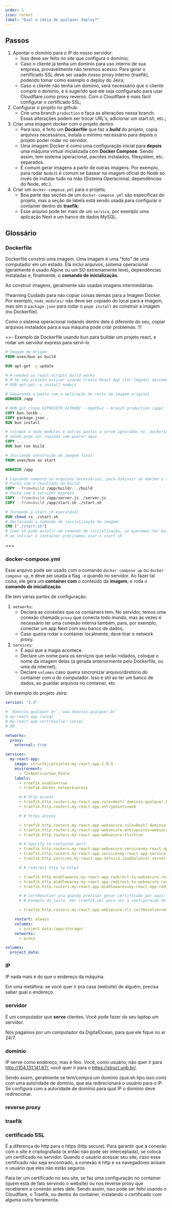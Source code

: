 ```yaml
---
order: 1
icon: rocket
label: "Qual a ideia de qualquer deploy?"
---
```


<!-- Ultima atualização: 22/09/2023 -->
<!-- Autor(es): Artur Padovesi -->

## Passos

1. Apontar o domínio para o IP do nosso servidor:
   - Isso deve ser feito no site que configura o domínio;
   - Caso o cliente já tenha um domínio para uso interno de sua empresa, provavelmente não teremos acesso. Para gerar o certificado SSL deve ser usado nosso proxy interno (traefik), podendo tomar como exemplo o deploy do Jeira;
   - Caso o cliente não tenha um domínio, será necessário que o cliente compre o domínio, e é sugerido que ele seja configurado para usar Cloudflare como proxy reverso. Com o Cloudflare é mais fácil configurar o certificado SSL;
2. Configurar o projeto no github:
   - Crie uma branch `production` e faça as alterações nessa branch. Essas alterações podem ser trocar URL's, adicionar um start.sh, etc.;
3. Criar uma imagem docker com o projeto dentro.
   - Para isso, é feito um **Dockerfile** que faz a **_build_** do projeto, copia arquivos necessários, instala o mínimo necessário para depois o projeto poder rodar no servidor.
   - Uma imagem Docker é como uma configuração inicial para **depois** uma máquina virtual inicializada com **Docker Compose**. Sendo assim, tem sistema operacional, pacotes instalados, filesystem, etc. separados.
   - É comum gerar imagens a partir de outras imagens. Por exemplo, para rodar `NodeJS` é comum se basear na imagem oficial do Node ao invés de instalar tudo na mão (Sistema Operacional, dependências do Node, etc.).
4. Criar um `docker-compose.yml` para o projeto;
   - Boa parte das seções de um `docker-compose.yml` são específicas do projeto, mas a seção de labels está sendo usada para configurar o container dentro do **traefik**;
   - Esse arquivo pode ter mais de um `service`, por exemplo uma aplicação Next e um banco de dados MySQL.

## Glossário

### Dockerfile

Dockerfile constrói uma imagem. Uma imagem é uma "foto" de uma computador em um estado. Ela inclui arquivos, sistema operacional (geralmente é usado Alpine ou um SO extremamente leve), dependências instaladas e, finalmente, o **comando de inicialização**.

Ao construir imagens, geralmente são usadas imagens intermediárias.

!!!warning
Cuidado para não copiar coisas demais para a Imagem Docker. Por exemplo, `node_modules/` não deve ser copiado do local para a imagem, mas sim o `package.json` para rodar o `pnpm install` ao construir a imagem (no Dockerfile).

Como o sistema operacional rodando dentro dele é diferente do seu, copiar arquivos instalados para a sua máquina pode criar problemas.
!!!

==- Exemplo de Dockerfile usando bun para buildar um projeto react, e rodar um servidor express para servi-lo

```Dockerfile
# Imagem de Origem
FROM oven/bun as build

RUN apt-get -y update

# # needed so react-scripts build works
# # Se seu projeto estiver usando Create React App (for legado) descomente:
# RUN apt-get -y install nodejs

# Separando a pasta com a aplicação do resto da imagem original
WORKDIR /app

# RUN git clone ${PROJETO_GITHUB} --depth=1 --branch production /app/
COPY bun.lockb .
COPY package.json .
RUN bun install

# coloque o node_modules e outras pastas a serem ignoradas no .dockerignore
# senão pode ser copiada sem querer aqui
COPY . .
RUN bun run build

# Iniciando construção da imagem final:
FROM oven/bun as start

WORKDIR /app

# Copiando somente os arquivos necessários, para diminuir ao máximo o tamanho final da imagem
# Pasta com o resultado da build:
COPY --from=build /app/build/. ./build
# Pasta com o servidor express
COPY --from=build /app/server.js ./server.js
COPY --from=build /app/start.sh ./start.sh

# Tornando o start.sh executável
RUN chmod +x ./start.sh
# declarando o comando de inicialização da imagem:
CMD ["./start.sh"]
# Como só pode existir um comando de inicialização, se queremos ter mais de um comando
# ao iniciar o container precisamos usar o start.sh
```

===

### docker-compose.yml

Esse arquivo pode ser usado com o comando `docker-compose up` ou `docker compose up`, e deve ser usada a flag `-d` quando no servidor. Ao fazer tal coisa, ele gera um **container com** o conteúdo da **imagem**, e roda o **comando de inicialização**.

Ele tem várias partes de configuração:

1. `networks`:
   - Declara as conexões que os containers tem. No servidor, temos uma conexão chamada `proxy` que conecta todo mundo, mas às vezes é necessário ter uma conexão interna também, para, por exemplo, conectar um app Next com seu banco de dados;
   - Caso queira rodar o container localmente, deve tirar o network proxy.
2. `services`:
   - É aqui que a magia acontece.
   - Declare um nome para os serviços que serão rodados, coloque o nome da imagem delas (a gerada anteriormente pelo Dockerfile, ou uma da internet);
   - Declare `volumes` caso queira sincronizar arquivo/diretório do container com o do computador. Isso é útil ao ter um banco de dados, ao guardar arquivos no container, etc.

Um exemplo do projeto Jeira:

```yml
version: "3.3"

# `dominio.qualquer.br`,`www.dominio.qualquer.br`
# my-react-app (uniq)
# my-react-app-certresolver (uniq)
# 80

networks:
  proxy:
    external: true

services:
  my-react-app:
    image: structej/projetos:my-react-app-1.0.9
    environment:
      - TZ=America/Sao_Paulo
    labels:
      - traefik.enable=true
      - traefik.docker.network=proxy

      # # http access
      - traefik.http.routers.my-react-app.rule=Host(`dominio.qualquer.br`,`www.dominio.qualquer.br`)
      - traefik.http.routers.my-react-app.entrypoints=web

      # # https access

      - traefik.http.routers.my-react-app-websecure.rule=Host(`dominio.qualquer.br`,`www.dominio.qualquer.br`)
      - traefik.http.routers.my-react-app-websecure.entrypoints=websecure
      - traefik.http.routers.my-react-app-websecure.tls=true

      # # Specify to container port
      - traefik.http.routers.my-react-app-websecure.service=my-react-app-service
      - traefik.http.routers.my-react-app.service=my-react-app-service
      - traefik.http.services.my-react-app-service.loadbalancer.server.port=80

      # # redirect http to https

      - traefik.http.middlewares.my-react-app-redirect-to-websecure.redirectscheme.scheme=https
      - traefik.http.middlewares.my-react-app-redirect-to-websecure.redirectscheme.permanent=true
      - traefik.http.routers.my-react-app.middlewares=my-react-app-redirect-to-websecure

      # # certResolver pra quando precisar gerar certificado por aqui:
      # # Exemplo do jeira. Ver traefik.yml para ver a configuracao do challenge:

      - traefik.http.routers.my-react-app-websecure.tls.certResolver=my-react-app-certresolver

    restart: always
    volumes:
      - project_data:/app/storage/
    networks:
      - proxy

volumes:
  project_data:
```

### IP

IP nada mais é do que o endereço da máquina.

Em uma metáfora: se você quer ir pra casa (website) de alguém, precisa saber qual o endereço.

### servidor

É um computador que **serve** clientes. Você pode fazer do seu laptop um servidor.

Nós pagamos por um computador da DigitalOcean, para que ele fique no ar 24/7.

### domínio

IP serve como endereço, mas é feio. Você, como usuário, não quer ir para http://104.131.141.67/, você quer ir para o https://struct.unb.br/.

Sendo assim, geralmente se tem/compra um domínio (que.eh.tipo.isso.com) com uma autoridade de domínio, que ela redirecionará o usuário para o IP. Se configura com a autoridade de domínio para qual IP o domínio deve redirecionar.

### reverse proxy

### traefik

### certificado SSL

É a diferença do http para o https (http secure). Para garantir que a conexão com o site é criptografada (e então não pode ser interceptada), se coloca um certificado no servidor. Quando o usuário acessar seu site, caso esse certificado não seja encontrado, a conexão é http e os navegadores avisam o usuário que eles não estão seguros.

Para ter um certificado no seu site, se faz uma configuração no container (quem está de fato servindo o website) ou nos reverse proxy que receberem a conexão antes dele. Sendo assim, isso pode ser feito usando o Cloudflare, o Traefik, ou dentro do container, instalando o certificado com alguma outra ferramenta.
